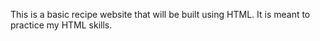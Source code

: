 This is a basic recipe website that will be built using HTML. 
It is meant to practice my HTML skills.